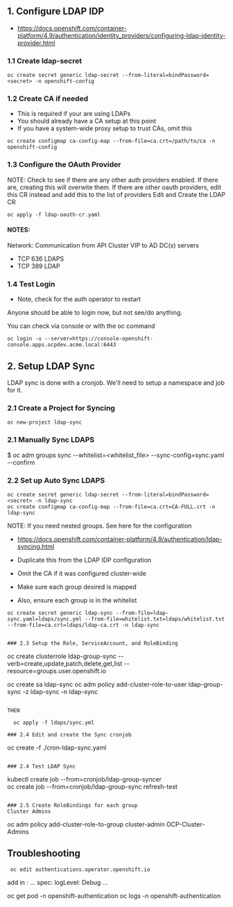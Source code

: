 
## 1. Configure LDAP IDP
  * https://docs.openshift.com/container-platform/4.9/authentication/identity_providers/configuring-ldap-identity-provider.html

### 1.1 Create ldap-secret
```
oc create secret generic ldap-secret --from-literal=bindPassword=<secret> -n openshift-config 
```

### 1.2 Create CA if needed
  * This is required if your are using LDAPs
  * You should already have a CA setup at this point
  * If you have a system-wide proxy setup to trust CAs, omit this
```
oc create configmap ca-config-map --from-file=ca.crt=/path/to/ca -n openshift-config
```

### 1.3 Configure the OAuth Provider
NOTE: Check to see if there are any other auth providers enabled. If there are, creating this will overwite them.
If there are other oauth providers, edit this CR instead and add this to the list of providers
Edit and Create the LDAP CR
```
oc apply -f ldap-oauth-cr.yaml
```
#### NOTES:
  Network:  Communication from API Cluster VIP to AD DC(s) servers

- TCP 636 LDAPS
- TCP 389 LDAP

### 1.4 Test Login
  * Note, check for the auth operator to restart

Anyone should be able to login now, but not see/do anything.

You can check via console or with the oc command
```
oc login -u --server=https://console-openshift-console.apps.ocpdev.acme.local:6443
```

## 2. Setup LDAP Sync
LDAP sync is done with a cronjob. We'll need to setup a namespace and job for it.

### 2.1 Create a Project for Syncing

```
oc new-project ldap-sync
```

### 2.1 Manually Sync LDAPS
$ oc adm groups sync --whitelist=<whitelist_file> --sync-config=sync.yaml --confirm

### 2.2 Set up Auto Sync LDAPS

  ```
  oc create secret generic ldap-secret --from-literal=bindPassword=<secret> -n ldap-sync
  oc create configmap ca-config-map --from-file=ca.crt=CA-FULL.crt -n ldap-sync

  ```

NOTE: If you need nested groups. See here for the configuration
  * https://docs.openshift.com/container-platform/4.9/authentication/ldap-syncing.html
  
  * Duplicate this from the LDAP IDP configuration
  * Omit the CA if it was configured cluster-wide
  * Make sure each group desired is mapped
  * Also, ensure each group is in the whitelist

```
oc create secret generic ldap-sync --from-file=ldap-sync.yaml=ldaps/sync.yml --from-file=whitelist.txt=ldaps/whitelist.txt --from-file=ca.crt=ldaps/ldap-ca.crt -n ldap-sync


### 2.3 Setup the Role, ServiceAccount, and RoleBinding

```
oc create clusterrole ldap-group-sync --verb=create,update,patch,delete,get,list --resource=groups.user.openshift.io

oc create sa ldap-sync
oc adm policy add-cluster-role-to-user ldap-group-sync -z ldap-sync -n ldap-sync
```

THEN

  oc apply -f ldaps/sync.yml

### 2.4 Edit and create the Sync cronjob

```
oc create -f ./cron-ldap-sync.yaml
```

### 2.4 Test LDAP Sync
```
kubectl create job --from=cronjob/ldap-group-syncer <name of job>\
oc  create job --from=cronjob/ldap-group-sync refresh-test

```

### 2.5 Create RoleBindings for each group
Cluster Admins
```
oc adm policy add-cluster-role-to-group cluster-admin OCP-Cluster-Admins


## Troubleshooting
```
 oc edit authentications.operator.openshift.io
```
 add in : 
...
spec:
  logLevel: Debug
...

 oc get pod -n openshift-authentication
 oc logs <openshift-authentication-xyz> -n openshift-authentication